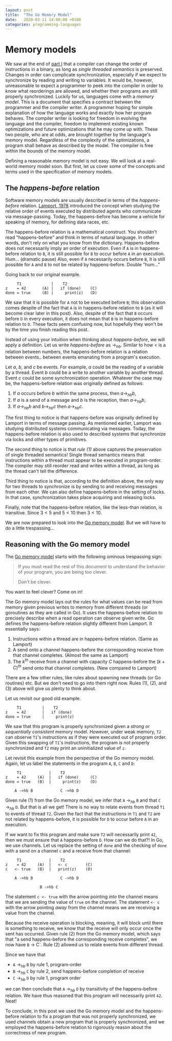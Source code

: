 ```yaml
---
layout: post
title:  "The Go Memory Model"
date:   2020-03-11 14:00:00 +0100
categories: programming-languages
---
```

<script type="text/x-mathjax-config">
MathJax.Hub.Config({
  tex2jax: {
    inlineMath: [['$','$'], ['\\(','\\)']],
    processEscapes: true
  }
});
</script>
<script src="https://cdnjs.cloudflare.com/ajax/libs/mathjax/2.7.0/MathJax.js?config=TeX-AMS-MML_HTMLorMML" type="text/javascript"></script>

# Memory models

We saw at the end of [part I][mmp1] that a compiler can change the order of instructions in a binary, as long as *single threaded semantics* is preserved.  Changes in order can complicate synchronization, especially if we expect to synchronize by reading and writing to variables.  It would be, however, unreasonable to expect a programmer to peek into the compiler in order to know what reorderings are allowed, and whether their programs are still properly synchronized.  Luckily for us, languages come with a *memory model*.  This is a document that specifies a contract between the programmer and the compiler writer.  A programmer hoping for simple explanation of how the language works and exactly how her program behaves.  The compiler writer is looking for freedom in evolving the language and the compiler, freedom to implement existing known optimizations and future optimizations that he may come up with.   These two people, who are at odds, are brought together by the language's memory model.  Regardless of the complexity of the optimizations, a program shall behave as described by the model.  The compiler is free within the bounds of the memory model.

Defining a reasonable memory model is not easy.  We will look at a real-world memory model soon.  But first, let us cover some of the concepts and terms used in the specification of memory models.


## The *happens-before* relation

Software memory models are usually described in terms of the *happens-before* relation.  [Lamport, 1978][lamport78] introduced the concept when studying the relative order of events executed by distributed agents who communicate via message-passing.  Today, the happens-before has become a vehicle for speaking of memory, for defining data races, etc.

The happens-before relation is a mathematical construct.  You shouldn't read "happens-before" and think in terms of natural language.  In other words, don't rely on what you know from the dictionary.  Happens-before does not necessarily imply an order of execution.  Even if `A` is in happens-before relation to `B`, it is still possible for `B` to occur before `A` in an execution.  Hum...  (dramatic pause)  Also, even if `A` necessarily occurs before `B`, it is still possible for `A` and `B` to not be related by happens-before.  Double "hum..."

Going back to our original example.

```
     T1             |    T2
z    = 42       (A) |   if (done)    (C)
done = true     (B) |     print(z)   (D)
```

We saw that it is possible for `A` not to be executed before `B`; this observation comes despite of the fact that `A` is in happens-before relation to `B` (as it will become clear later in this post).
Also, despite of the fact that `B` occurs before `D` in every execution, it does not mean that `B` is in happens-before relation to `D`.  These facts seem confusing now, but hopefully they won't be by the time you finish reading this post.


Instead of using your intuition when thinking about *happens-before*, we will apply a definition.  Let us write *happens-before* as $\rightarrow_{hb}$.  Similar to how $<$ is a relation between numbers, the happens-before relation is a relation between events.. between events emanating from a program's execution.

Let $a$, $b$, and $c$ be events.  For example, $a$ could be the reading of a variable by a thread.  Event $b$ could be a write to another variable by another thread.  Event $c$ could be some synchronization operation.  Whatever the case may be, the happens-before relation was originally defined as follows:

1. If $a$ occurs before $b$ within the same process, then $a \rightarrow_{hb} b$,
2. If $a$ is a send of a message and $b$ is the reception, then $a \rightarrow_{hb} b$,
3. If $a \rightarrow_{hb} b$ and $b \rightarrow_{hb} c$ then $a \rightarrow_{hb} c$.

The first thing to notice is that happens-before was originally defined by Lamport in terms of message passing.  As mentioned earlier, Lamport was studying distributed systems communicating via messages.  Today, the happens-before relation is also used to described systems that synchronize via locks and other types of primitives.

The second thing to notice is that *rule (1)* above captures the preservation of single threaded semantics!  Single thread semantics means that instructions within a thread must appear to be executed in program-order.  The compiler may still reorder read and writes within a thread, as long as the thread can't tell the difference.

Third thing to notice is that, according to the definition above, the only way for two threads to synchronize is by sending to and receiving messages from each other.  We can also define happens-before in the setting of locks.  In that case, synchronization takes place acquiring and releasing locks.

Finally, note that the happens-before relation, like the less-than relation, is transitive.  Since $3 < 5$ and $5 < 10$ then $3 < 10$.

We are now prepared to look into the [Go memory model][gomm].  But we will have to do a little trespassing...


## Reasoning with the Go memory model

The [Go memory model][gomm] starts with the following ominous trespassing sign:

> If you must read the rest of this document to understand the behavior of your program, you are being too clever.
>
> Don't be clever. 

You want to feel clever?  Come on in!

The Go memory model lays out the rules for what values can be read from memory given previous writes to memory from different threads (or goroutines as they are called in Go).  It uses the happens-before relation to precisely describe when a read operation can observe given write.  Go defines the happens-before relation slightly different from Lamport.  It essentially says:

1. Instructions within a thread are in happens-before relation.  (Same as Lamport)
2. A send onto a channel happens-before the corresponding receive from that channel completes.  (Almost the same as Lamport)
3. The $k^{th}$ receive from a channel with capacity $C$ happens-before the $(k+C)^{th}$ send onto that channel completes.  (New compared to Lamport)

There are a few other rules, like rules about spawning new threads (or Go routines) etc.  But we don't need to go into them right now.  Rules (1), (2), and (3) above will give us plenty to think about.

Let us revisit our good old example.

```
     T1         |    T2
z    = 42       |   if (done)
done = true     |     print(z)
```

We saw that this program is properly synchronized given a *strong* or *sequentially consistent* memory model.  However, under weak memory, `T2` can observe `T1`'s instructions as if they were executed out of program order.  Given this swapping of `T1`'s instructions, the program is not properly synchronized and `T2` may print an uninitialized value of `z`.

Let revisit this example from the perspective of the Go memory model.  Again, let us label the statements in the program `A`, `B`, `C` and `D`:

```
     T1            |    T2
z    = 42     (A)  |   if (done)     (C)
done = true   (B)  |     print(z)    (D)

    A ->hb B            C ->hb D
```

Given rule (1) from the Go memory model, we infer that `A` $\rightarrow_{hb}$ `B` and that `C` $\rightarrow_{hb}$ `D`.  But that is all we get!  There is no way to relate events from thread `T1` to events of thread `T2`.  Given the fact that the instructions in `T1` and `T2` are not related by happens-before, it is possible for `D` to occur before `A` in an execution.

If we want to fix this program and make sure `T2` will necessarily print `42`, then we must ensure that `A` happens-before `D`.  How can we do that?!  In Go, we use channels.  Let us replace the setting of `done` and the checking of `done` with a send on a channel `c` and a receive from that channel:

```
     T1            |    T2
z    = 42     (A)  |   <- c        (C)
c   <- true   (B)  |   print(z)    (D)

    A ->hb B            C ->hb D

               B ->hb C
```

The statement `c <- true` with the arrow pointing *into* the channel means that we are sending the value of `true` on the channel.  The statement `<- c` with the arrow pointing *away* from the channel means we are receiving a value from the channel.

Because the receive operation is blocking, meaning, it will block until there is something to receive, we know that the receive will only occur once the sent has occurred.  Given rule (2) from the Go memory model, which says that "a send happens-before the corresponding receive completes", we now have `B` $\rightarrow$ C`.  Rule (2) allowed us to relate events from different thread.

Since we have that

- `A` $\rightarrow_{hb}$ `B` by rule 1, program-order
- `B` $\rightarrow_{hb}$ `C` by rule 2, send happens-before completion of receive
- `C` $\rightarrow_{hb}$ `D` by rule 1, program order

we can then conclude that `A` $\rightarrow_{hb}$ `D` by transitivity of the happens-before relation.  We have thus reasoned that this program will necessarily print `42`.  Neat!

To conclude, in this post we used the Go memory model and the happens-before relation to fix a program that was not properly synchronized, we used channels obtain a new program that is properly synchronized, and we employed the happens-before relation to rigorously reason about the correctness of new program.

[mmp1]: /programming-languages/2020/03/05/memory-models.html
[gomm]: https://golang.org/ref/mem
[lamport78]: https://dl.acm.org/doi/abs/10.1145/3335772.3335934
